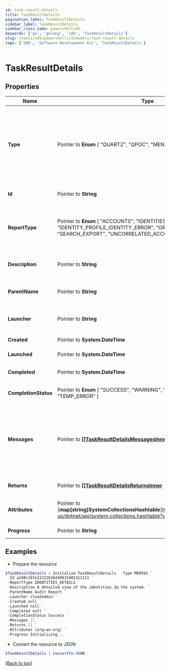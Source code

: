 ```yaml
---
id: task-result-details
title: TaskResultDetails
pagination_label: TaskResultDetails
sidebar_label: TaskResultDetails
sidebar_class_name: powershellsdk
keywords: ['go', 'golang', 'sdk', 'TaskResultDetails'] 
slug: /tools/sdk/powershell/v3/models/task-result-details
tags: ['SDK', 'Software Development Kit', 'TaskResultDetails']
---
```



# TaskResultDetails

## Properties

Name | Type | Description | Notes
------------ | ------------- | ------------- | -------------
**Type** |  Pointer to  **Enum** [  "QUARTZ",    "QPOC",    "MENTOS",    "QUEUED_TASK" ] | Type of the job or task underlying in the report processing. It could be a quartz task, QPOC or MENTOS jobs or a refresh/sync task. | [optional] 
**Id** |  Pointer to **String** | Unique task definition identifier. | [optional] 
**ReportType** |  Pointer to  **Enum** [  "ACCOUNTS",    "IDENTITIES_DETAILS",    "IDENTITIES",    "IDENTITY_PROFILE_IDENTITY_ERROR",    "ORPHAN_IDENTITIES",    "SEARCH_EXPORT",    "UNCORRELATED_ACCOUNTS" ] | Use this property to define what report should be processed in the RDE service. | [optional] 
**Description** |  Pointer to **String** | Description of the report purpose and/or contents. | [optional] 
**ParentName** |  Pointer to **String** | Name of the parent task/report if exists. | [optional] 
**Launcher** |  Pointer to **String** | Name of the report processing initiator. | [optional] 
**Created** |  Pointer to **System.DateTime** | Report creation date | [optional] 
**Launched** |  Pointer to **System.DateTime** | Report start date | [optional] 
**Completed** |  Pointer to **System.DateTime** | Report completion date | [optional] 
**CompletionStatus** |  Pointer to  **Enum** [  "SUCCESS",    "WARNING",    "ERROR",    "TERMINATED",    "TEMP_ERROR" ] | Report completion status. | [optional] 
**Messages** |  Pointer to [**[]TaskResultDetailsMessagesInner**](task-result-details-messages-inner) | List of the messages dedicated to the report.  From task definition perspective here usually should be warnings or errors. | [optional] 
**Returns** |  Pointer to [**[]TaskResultDetailsReturnsInner**](task-result-details-returns-inner) | Task definition results, if necessary. | [optional] 
**Attributes** |  Pointer to [**map[string]SystemCollectionsHashtable**]https://learn.microsoft.com/en-us/dotnet/api/system.collections.hashtable?view=net-8.0 | Extra attributes map(dictionary) needed for the report. | [optional] 
**Progress** |  Pointer to **String** | Current report state. | [optional] 

## Examples

- Prepare the resource
```powershell
$TaskResultDetails = Initialize-TaskResultDetails  -Type MENTOS `
 -Id a248c16fe22222b2bd49615481311111 `
 -ReportType IDENTITIES_DETAILS `
 -Description A detailed view of the identities in the system. `
 -ParentName Audit Report `
 -Launcher cloudadmin `
 -Created null `
 -Launched null `
 -Completed null `
 -CompletionStatus Success `
 -Messages [] `
 -Returns [] `
 -Attributes {org=an-org} `
 -Progress Initializing...
```

- Convert the resource to JSON
```powershell
$TaskResultDetails | ConvertTo-JSON
```


[[Back to top]](#) 

